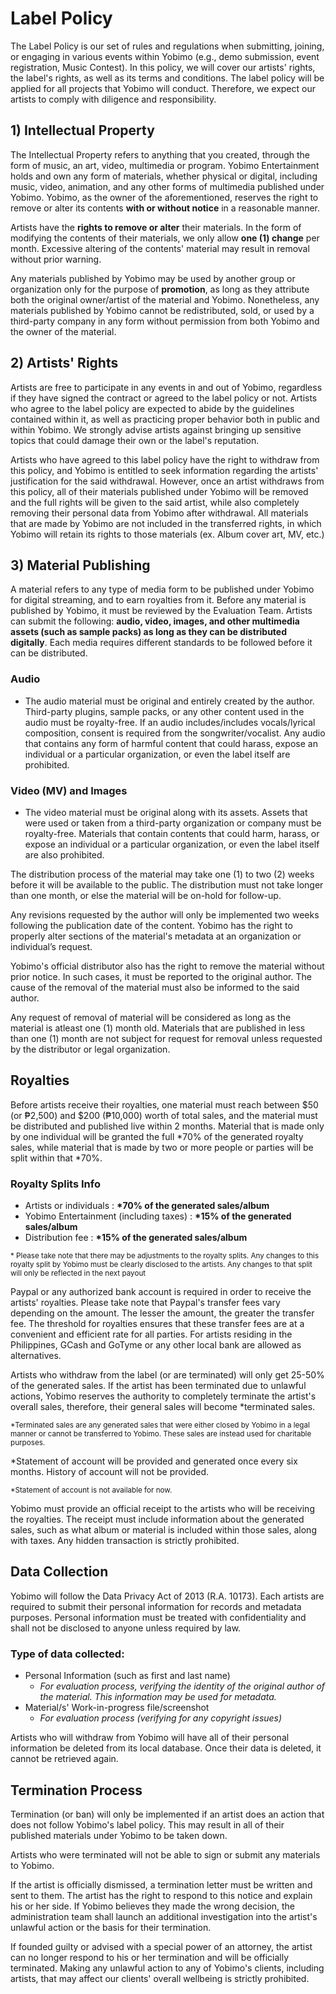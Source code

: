 # Label Policy

The Label Policy is our set of rules and regulations when submitting, joining, or engaging in various events within Yobimo (e.g., demo submission, event registration,
Music Contest). In this policy, we will cover our artists' rights, the label's rights, as well as its terms and conditions. The label policy will be
applied for all projects that Yobimo will conduct. Therefore, we expect our artists to comply with diligence and responsibility. 

## 1) Intellectual Property

The Intellectual Property refers to anything that you created, through the form of music, an art, video, multimedia or program. Yobimo Entertainment holds and own any form of materials, whether physical or digital, including music, video, animation, and any other forms of multimedia published under Yobimo. Yobimo, as the owner of the aforementioned,
reserves the right to remove or alter its contents <b>with or without notice</b> in a reasonable manner.

Artists have the <b>rights to remove or alter</b> their materials. In the form of modifying the contents of their materials, we only allow <b>one (1) change</b> per month. Excessive altering of the contents' material may result in removal without prior warning.

Any materials published by Yobimo may be used by another group or organization only for the purpose of <b>promotion</b>, as long as they attribute both the original owner/artist of the material and Yobimo. Nonetheless, any materials published by Yobimo cannot be redistributed, sold, or used by a third-party company in any form without permission from both Yobimo and the owner of the material.

## 2) Artists' Rights

Artists are free to participate in any events in and out of Yobimo, regardless if they have signed the contract or agreed to the label policy or not. Artists who agree to the label policy are expected to abide by the guidelines contained within it, as well as practicing proper behavior both in public and within Yobimo. We strongly advise artists against bringing up sensitive topics that could damage their own or the label's reputation. 

Artists who have agreed to this label policy have the right to withdraw from this policy, and Yobimo is entitled to seek information regarding the artists' justification for the said withdrawal. However, once an artist withdraws from this policy, all of their materials published under Yobimo will be removed and the full rights will be given to the said artist, while also completely removing their personal data from Yobimo after withdrawal. All materials that are made by Yobimo are not included in the transferred rights, in which Yobimo will retain its rights to those materials (ex. Album cover art, MV, etc.)

## 3) Material Publishing

A material refers to any type of media form to be published under Yobimo for digital streaming, and to earn royalties from it. Before any material is published by Yobimo, it must be reviewed by the Evaluation Team. Artists can submit the following: <b>audio, video, images, and other multimedia assets (such as sample packs) as long as they can be distributed digitally</b>. Each media requires different standards to be followed before it can be distributed.


### Audio
- The audio material must be original and entirely created by the author. Third-party plugins, sample packs, or any other content used in the audio must be royalty-free. If an audio includes/includes vocals/lyrical composition, consent is required from the songwriter/vocalist. Any audio that contains any form of harmful content that could harass, expose an individual or a particular organization, or even the label itself are prohibited.

### Video (MV) and Images
- The video material must be original along with its assets. Assets that were used or taken from a third-party organization or company must be royalty-free. Materials that contain contents that could harm, harass, or expose an individual or a particular organization, or even the label itself are also prohibited.

The distribution process of the material may take one (1) to two (2) weeks before it will be available to the public. The distribution must not take longer than one month, or else the material will be on-hold for follow-up.

Any revisions requested by the author will only be implemented two weeks following the publication date of the content. Yobimo has the right to properly alter sections of the material's metadata at an organization or individual’s request.

Yobimo's official distributor also has the right to remove the material without prior notice. In such cases, it must be reported to the original author. The cause of the removal of the material must also be informed to the said author.

Any request of removal of material will be considered as long as the material is atleast one (1) month old. Materials that are published in less than one (1) month are not subject for request for removal unless requested by the distributor or legal organization.

## Royalties

Before artists receive their royalties, one material must reach between $50 (or ₱2,500) and $200 (₱10,000) worth of total sales, and the material must be distributed and published live within 2 months. Material that is made only by one individual will be granted the full *70% of the generated royalty sales, while material that is made by two or more people or parties will be split within that *70%.

### Royalty Splits Info
- Artists or individuals : <b>*70% of the generated sales/album</b>
- Yobimo Entertainment (including taxes) : <b>*15% of the generated sales/album</b>
- Distribution fee : <b>*15% of the generated sales/album</b>

<sub> * Please take note that there may be adjustments to the royalty splits. Any changes to this royalty split by Yobimo must be clearly disclosed to the artists. Any changes to that split will only be reflected in the next payout

Paypal or any authorized bank account is required in order to receive the artists' royalties. Please take note that Paypal's transfer fees vary depending on the amount. The lesser the amount, the greater the transfer fee. The threshold for royalties ensures that these transfer fees are at a convenient and efficient rate for all parties. For artists residing in the Philippines, GCash and GoTyme or any other local bank are allowed as alternatives. 

Artists who withdraw from the label (or are terminated) will only get 25-50% of the generated sales. If the artist has been terminated due to unlawful actions, Yobimo reserves the authority to completely terminate the artist's overall sales, therefore, their general sales will become *terminated sales. 

<sub>*Terminated sales are any generated sales that were either closed by Yobimo in a legal manner or cannot be transferred to Yobimo. These sales are instead used for charitable purposes.</sub>

*Statement of account will be provided and generated once every six months. History of account will not be provided.

<sub>*Statement of account is not available for now.</sub>

Yobimo must provide an official receipt to the artists who will be receiving the royalties. The receipt must include information about the generated sales, such as what album or material is included within those sales, along with taxes. Any hidden transaction is strictly prohibited.

## Data Collection
Yobimo will follow the Data Privacy Act of 2013 (R.A. 10173). Each artists are required to submit their personal information for records and metadata purposes. Personal information must be treated with confidentiality and shall not be disclosed to anyone unless required by law.

### Type of data collected:
- Personal Information (such as first and last name)
    - <i>For evaluation process, verifying the identity of the original author of the material. This information may be used for metadata.</i>
- Material/s' Work-in-progress file/screenshot
    - <i>For evaluation process (verifying for any copyright issues)</i>

Artists who will withdraw from Yobimo will have all of their personal information be deleted from its local database. Once their data is deleted, it cannot be retrieved again.

## Termination Process
Termination (or ban) will only be implemented if an artist does an action that does not follow Yobimo's label policy. This may result in all of their published materials under Yobimo to be taken down.

Artists who were terminated will not be able to sign or submit any materials to Yobimo.

If the artist is officially dismissed, a termination letter must be written and sent to them. The artist has the right to respond to this notice and explain his or her side. If Yobimo believes they made the wrong decision, the administration team shall launch an additional investigation into the artist's unlawful action or the basis for their termination.

If founded guilty or advised with a special power of an attorney, the artist can no longer respond to his or her termination and will be officially terminated. Making any unlawful action to any of Yobimo's clients, including artists, that may affect our clients' overall wellbeing is strictly prohibited.
